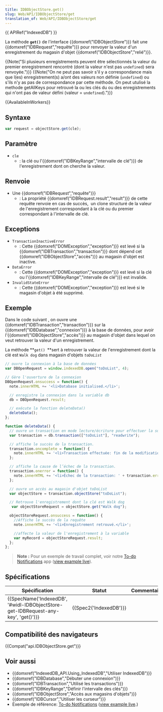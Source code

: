 ```yaml
---
title: IDBObjectStore.get()
slug: Web/API/IDBObjectStore/get
translation_of: Web/API/IDBObjectStore/get
---
```

{{ APIRef("IndexedDB") }}

La méthode **`get()`** de l'interface {{domxref("IDBObjectStore")}} fait une {{domxref("IDBRequest","requête")}} pour renvoyer la valeur d'un enregistrement du magasin d'objet {{domxref("IDBObjectStore","relié")}}.

{{Note("Si plusieurs enregistrements peuvent être sélectionnés la valeur du premier enregistrement rencontré (dont la valeur n'est pas <code>undefined</code>) sera renvoyée.")}} {{Note("On ne peut pas savoir s'il y a correspondance mais que l(es) enregistrement(s) a/ont des valeurs non définie (<code>undefined</code>) ou s'ils n'y as pas de correspondance par cette méthode. On peut utulisé la methode getAllKeys pour retrouvé la ou les clés du ou des enregistrements qui n'ont pas de valeur défini (valeur = <code>undefined</code>).")}}

{{AvailableInWorkers}}

## Syntaxe

```js
var request = objectStore.get(cle);
```

## Paramètre

- `cle`
  - : la clé ou l'{{domxref("IDBKeyRange","intervalle de clé")}} de l'enregistrement dont on cherche la valeur.

## Renvoie

- Une {{domxref("IDBRequest","requête")}}
  - : La propriété {{domxref("IDBRequest.result","result")}} de cette requête renvoie en cas de succès,  un clone structuré de la valeur de l'enregistrement correspondant à la clé ou du premier correspondant à l'intervalle de clé.

## Exceptions

- `TransactionInactiveError`
  - : Cette {{domxref("DOMException","exception")}} est levé si la {{domxref("IDBTransaction","transaction")}} dont dépend cet {{domxref("IDBObjectStore","accès")}} au magasin d'objet est inactive.
- `DataError`
  - : Cette {{domxref("DOMException","exception")}} est levé si la clé ou l'{{domxref("IDBKeyRange","intervalle de clé")}} est invalide.
- `InvalidStateError`
  - : Cette {{domxref("DOMException","exception")}} est levé si le magasin d'objet à été supprimé.

## Exemple

Dans le code suivant , on ouvre une {{domxref("IDBTransaction","transaction")}} sur la {{domxref("IDBDatabase","connexion")}} à la base de données, pour avoir l'{{domxref("IDBObjectStore","accès")}} au magasin d'objet dans lequel on veut retrouver la valeur d'un enregistrement.

La méthode **`get() `**sert à retrouver la valeur de l'enregistrement dont la clé est `Walk dog` dans magasin d'objets _`toDoList`_

```js
// ouvre la connexion à la base de données
var DBOpenRequest = window.indexedDB.open("toDoList", 4);

// Gère l'ouverture de la connexion
DBOpenRequest.onsuccess = function() {
  note.innerHTML += '<li>Database initialised.</li>';

  // enregistre la connexion dans la variable db
  db = DBOpenRequest.result;

  // exécute la fonction deleteData()
  deleteData();
};

function deleteData() {
  // ouvre un transaction en mode lecture/écriture pour effectuer la suppression
  var transaction = db.transaction(["toDoList"], "readwrite");

  // affiche le succès de la transaction.
  transaction.oncomplete = function() {
    note.innerHTML += '<li>Transaction effectuée: fin de la modification de la base de données.</li>';
  };

  // affiche la cause de l’échec de la transaction.
  transaction.onerror = function() {
    note.innerHTML += '<li>Échec de la transaction: ' + transaction.error + ' la base de données n\'a pas été modifié</li>';
  };

  // ouvre un accès au magasin d'objet toDoList
  var objectStore = transaction.objectStore("toDoList");

  // Retrouve l'enregistrement dont la clé est Walk dog
   var objectStoreRequest = objectStore.get("Walk dog");

  objectStoreRequest.onsuccess = function() {
    //Affiche le succès de la requête
    note.innerHTML += '<li>Enregistrement retrouvé.</li>';

    //affecte la valeur de l'enregistrement à la variable
    var myRecord = objectStoreRequest.result;
  };
};
```

> **Note :** Pour un exemple de travail complet, voir notre [To-do Notifications](https://github.com/mdn/to-do-notifications/) app ([view example live](http://mdn.github.io/to-do-notifications/)).

## Spécifications

| Spécification                                                                                                | Statut                       | Commentaire |
| ------------------------------------------------------------------------------------------------------------ | ---------------------------- | ----------- |
| {{SpecName('IndexedDB', '#widl-IDBObjectStore-get-IDBRequest-any-key', 'get()')}} | {{Spec2('IndexedDB')}} |             |

## Compatibilité des navigateurs

{{Compat("api.IDBObjectStore.get")}}

## Voir aussi

- {{domxref("IndexedDB_API.Using_IndexedDB","Utiliser IndexedDB")}}
- {{domxref("IDBDatabase","Débuter une connexion")}}
- {{domxref("IDBTransaction","Utilisé les transactions")}}
- {{domxref("IDBKeyRange","Définir l'intervalle des clés")}}
- {{domxref("IDBObjectStore","Accès aux magasins d'objets")}}
- {{domxref("IDBCursor","Utiliser les curseur")}}
- Exemple de référence: [To-do Notifications](https://github.com/mdn/to-do-notifications/tree/gh-pages) ([view example live](http://mdn.github.io/to-do-notifications/).)
